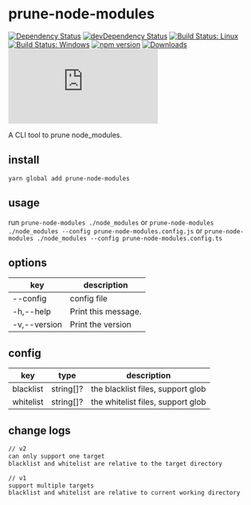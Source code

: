 # prune-node-modules

[![Dependency Status](https://david-dm.org/plantain-00/prune-node-modules.svg)](https://david-dm.org/plantain-00/prune-node-modules)
[![devDependency Status](https://david-dm.org/plantain-00/prune-node-modules/dev-status.svg)](https://david-dm.org/plantain-00/prune-node-modules#info=devDependencies)
[![Build Status: Linux](https://travis-ci.org/plantain-00/prune-node-modules.svg?branch=master)](https://travis-ci.org/plantain-00/prune-node-modules)
[![Build Status: Windows](https://ci.appveyor.com/api/projects/status/github/plantain-00/prune-node-modules?branch=master&svg=true)](https://ci.appveyor.com/project/plantain-00/prune-node-modules/branch/master)
[![npm version](https://badge.fury.io/js/prune-node-modules.svg)](https://badge.fury.io/js/prune-node-modules)
[![Downloads](https://img.shields.io/npm/dm/prune-node-modules.svg)](https://www.npmjs.com/package/prune-node-modules)
[![type-coverage](https://img.shields.io/badge/dynamic/json.svg?label=type-coverage&prefix=%E2%89%A5&suffix=%&query=$.typeCoverage.atLeast&uri=https%3A%2F%2Fraw.githubusercontent.com%2Fplantain-00%2Fprune-node-modules%2Fmaster%2Fpackage.json)](https://github.com/plantain-00/prune-node-modules)

A CLI tool to prune node_modules.

## install

`yarn global add prune-node-modules`

## usage

run `prune-node-modules ./node_modules` or `prune-node-modules ./node_modules --config prune-node-modules.config.js` or `prune-node-modules ./node_modules --config prune-node-modules.config.ts`

## options

key | description
--- | ---
--config | config file
-h,--help | Print this message.
-v,--version | Print the version

## config

key | type | description
--- | --- | ---
blacklist | string[]? | the blacklist files, support glob
whitelist | string[]? | the whitelist files, support glob

## change logs

```txt
// v2
can only support one target
blacklist and whitelist are relative to the target directory

// v1
support multiple targets
blacklist and whitelist are relative to current working directory
```
